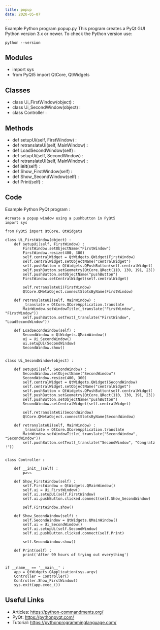 ```yaml
---
title: popup
date: 2020-05-07
---
```

Example Python program popup.py
This program creates a PyQt GUI
Python version 3.x or newer.
To check the Python version use:

    python --version

## Modules

* import sys
* from PyQt5 import QtCore, QtWidgets

## Classes

* class Ui_FirstWindow(object) :
* class Ui_SecondWindow(object) :
* class Controller :

## Methods

* def setupUi(self, FirstWindow) :
* def retranslateUi(self, MainWindow) :
* def LoadSecondWindow(self) :
* def setupUi(self, SecondWindow) :
* def retranslateUi(self, MainWindow) :
* def __init__(self) :
* def Show_FirstWindow(self) :
* def Show_SecondWindow(self) :
* def Print(self) :

## Code

Example Python PyQt program :

    #create a popup window using a pushbutton in PyQt5
    import sys
    
    from PyQt5 import QtCore, QtWidgets
    
    class Ui_FirstWindow(object) :
        def setupUi(self, FirstWindow) :
            FirstWindow.setObjectName("FirstWindow")
            FirstWindow.resize(400, 300)
            self.centralWidget = QtWidgets.QWidget(FirstWindow)
            self.centralWidget.setObjectName("centralWidget")
            self.pushButton = QtWidgets.QPushButton(self.centralWidget)
            self.pushButton.setGeometry(QtCore.QRect(110, 130, 191, 23))
            self.pushButton.setObjectName("pushButton")
            FirstWindow.setCentralWidget(self.centralWidget)
    
            self.retranslateUi(FirstWindow)
            QtCore.QMetaObject.connectSlotsByName(FirstWindow)
    
        def retranslateUi(self, MainWindow) :
            _translate = QtCore.QCoreApplication.translate
            MainWindow.setWindowTitle(_translate("FirstWindow", "FirstWindow"))
            self.pushButton.setText(_translate("FirstWindow", "LoadSecondWindow"))
    
        def LoadSecondWindow(self) :
            SecondWindow = QtWidgets.QMainWindow()
            ui = Ui_SecondWindow()
            ui.setupUi(SecondWindow)
            SecondWindow.show()
    
    
    class Ui_SecondWindow(object) :
    
        def setupUi(self, SecondWindow) :
            SecondWindow.setObjectName("SecondWindow")
            SecondWindow.resize(400, 300)
            self.centralWidget = QtWidgets.QWidget(SecondWindow)
            self.centralWidget.setObjectName("centralWidget")
            self.pushButton = QtWidgets.QPushButton(self.centralWidget)
            self.pushButton.setGeometry(QtCore.QRect(110, 130, 191, 23))
            self.pushButton.setObjectName("pushButton")
            SecondWindow.setCentralWidget(self.centralWidget)
    
            self.retranslateUi(SecondWindow)
            QtCore.QMetaObject.connectSlotsByName(SecondWindow)
    
        def retranslateUi(self, MainWindow) :
            _translate = QtCore.QCoreApplication.translate
            MainWindow.setWindowTitle(_translate("SecondWindow", "SecondWindow"))
            self.pushButton.setText(_translate("SecondWindow", "Congratz !"))
    
    
    class Controller :
    
        def __init__(self) :
            pass
    
        def Show_FirstWindow(self) :
            self.FirstWindow = QtWidgets.QMainWindow()
            self.ui = Ui_FirstWindow()
            self.ui.setupUi(self.FirstWindow)
            self.ui.pushButton.clicked.connect(self.Show_SecondWindow)
    
            self.FirstWindow.show()
    
        def Show_SecondWindow(self) :
            self.SecondWindow = QtWidgets.QMainWindow()
            self.ui = Ui_SecondWindow()
            self.ui.setupUi(self.SecondWindow)
            self.ui.pushButton.clicked.connect(self.Print)
    
            self.SecondWindow.show()
    
        def Print(self) :
            print('After 99 hours of trying out everything')
    
    
    if __name__ == '__main__' :
        app = QtWidgets.QApplication(sys.argv)
        Controller = Controller()
        Controller.Show_FirstWindow()
        sys.exit(app.exec_())

## Useful Links

- Articles: https://python-commandments.org/
- PyQt: https://pythonpyqt.com/
- Tutorial: https://pythonprogramminglanguage.com/
